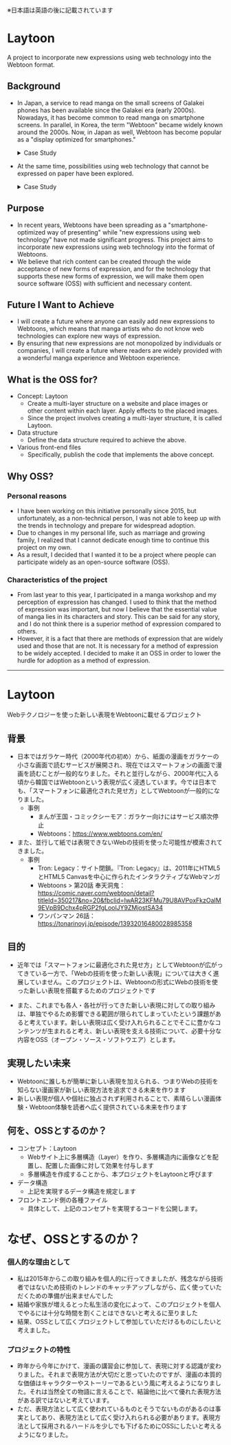 ※日本語は英語の後に記載されています

# Laytoon
A project to incorporate new expressions using web technology into the Webtoon format.

## Background

* In Japan, a service to read manga on the small screens of Galakei phones has been available since the Galakei era (early 2000s). Nowadays, it has become common to read manga on smartphone screens. In parallel, in Korea, the term "Webtoon" became widely known around the 2000s. Now, in Japan as well, Webtoon has become popular as a "display optimized for smartphones."
		<details>
			<summary>Case Study</summary>
			■Manga Kingdom・cmoa： Services will be gradually stopped for flip phones. / ■ Webtoons：https：//www.webtoons.com/en/
		</details>

* At the same time, possibilities using web technology that cannot be expressed on paper have been explored.
		<details>
			<summary>Case Study</summary>
			Webtoons > Episode20 奉天洞鬼：https://comic.naver.com/webtoon/detail?titleId=350217&no=20&fbclid=IwAR23KFMu79U8AVPoxFkzOaIM9EVpB9Dchx4pRGP2fgLoolJY9ZMjostSA34 / ■One Punch Man Episode26：https://tonarinoyj.jp/episode/13932016480028985358
		</details>

## Purpose

* In recent years, Webtoons have been spreading as a "smartphone-optimized way of presenting" while "new expressions using web technology" have not made significant progress. This project aims to incorporate new expressions using web technology into the format of Webtoons.
* We believe that rich content can be created through the wide acceptance of new forms of expression, and for the technology that supports these new forms of expression, we will make them open source software (OSS) with sufficient and necessary content.

## Future I Want to Achieve

- I will create a future where anyone can easily add new expressions to Webtoons, which means that manga artists who do not know web technologies can explore new ways of expression.
- By ensuring that new expressions are not monopolized by individuals or companies, I will create a future where readers are widely provided with a wonderful manga experience and Webtoon experience.

## What is the OSS for?

- Concept: Laytoon
    - Create a multi-layer structure on a website and place images or other content within each layer. Apply effects to the placed images.
    - Since the project involves creating a multi-layer structure, it is called Laytoon.
- Data structure
    - Define the data structure required to achieve the above.
- Various front-end files
    - Specifically, publish the code that implements the above concept.

## Why OSS?

### Personal reasons

- I have been working on this initiative personally since 2015, but unfortunately, as a non-technical person, I was not able to keep up with the trends in technology and prepare for widespread adoption.
- Due to changes in my personal life, such as marriage and growing family, I realized that I cannot dedicate enough time to continue this project on my own.
- As a result, I decided that I wanted it to be a project where people can participate widely as an open-source software (OSS).

### Characteristics of the project

- From last year to this year, I participated in a manga workshop and my perception of expression has changed. I used to think that the method of expression was important, but now I believe that the essential value of manga lies in its characters and story. This can be said for any story, and I do not think there is a superior method of expression compared to others.
- However, it is a fact that there are methods of expression that are widely used and those that are not. It is necessary for a method of expression to be widely accepted. I decided to make it an OSS in order to lower the hurdle for adoption as a method of expression.

---
# Laytoon
Webテクノロジーを使った新しい表現をWebtoonに載せるプロジェクト

## 背景

- 日本ではガラケー時代（2000年代の初め）から、紙面の漫画をガラケーの小さな画面で読むサービスが展開され、現在ではスマートフォンの画面で漫画を読むことが一般的なりました。それと並行しながら、2000年代に入る頃から韓国ではWebtoonという表現が広く浸透しています。今では日本でも、「スマートフォンに最適化された見せ方」としてWebtoonが一般的になりました。
    - 事例
        - まんが王国・コミックシーモア：ガラケー向けにはサービス順次停止
        - Webtoons：https://www.webtoons.com/en/
- また、並行して紙では表現できないWebの技術を使った可能性が模索されてきました。
    - 事例
        - Tron: Legacy：サイト閉鎖。『Tron: Legacy』は、2011年にHTML5とHTML5 Canvasを中心に作られたインタラクティブなWebマンガ
        - Webtoons > 第20話 奉天洞鬼：https://comic.naver.com/webtoon/detail?titleId=350217&no=20&fbclid=IwAR23KFMu79U8AVPoxFkzOaIM9EVpB9Dchx4pRGP2fgLoolJY9ZMjostSA34
        - ワンパンマン 26話：https://tonarinoyj.jp/episode/13932016480028985358

## 目的

- 近年では「スマートフォンに最適化された見せ方」としてWebtoonが広がってきている一方で、「Webの技術を使った新しい表現」については大きく進展していません。このプロジェクトは、Webtoonの形式にWebの技術を使った新しい表現を搭載するためのプロジェクトです

- また、これまでも各人・各社が行ってきた新しい表現に対しての取り組みは、単独でやるため影響できる範囲が限られてしまっていたという課題があると考えています。新しい表現は広く受け入れられることでそこに豊かなコンテンツが生まれると考え、新しい表現を支える技術について、必要十分な内容をOSS（オープン・ソース・ソフトウエア）とします。

## 実現したい未来

- Webtoonに誰しもが簡単に新しい表現を加えられる、つまりWebの技術を知らない漫画家が新しい表現方法を追求できる未来を作ります
- 新しい表現が個人や個社に独占されず利用されることで、素晴らしい漫画体験・Webtoon体験を読者へ広く提供されている未来を作ります

## 何を、OSSとするのか？

- コンセプト：Laytoon
    - Webサイト上に多層構造（Layer）を作り、多層構造内に画像などを配置し、配置した画像に対して効果を付与します
    - 多層構造を作成することから、本プロジェクトをLaytoonと呼びます
- データ構造
    - 上記を実現するデータ構造を規定します
- フロントエンド側の各種ファイル
    - 具体として、上記のコンセプトを実現するコードを公開します。

# なぜ、OSSとするのか？

### 個人的な理由として

- 私は2015年からこの取り組みを個人的に行ってきましたが、残念ながら技術者ではないため技術のトレンドのキャッチアップしながら、広く使っていただくための準備が出来ませんでした
- 結婚や家族が増えるとった私生活の変化によって、このプロジェクトを個人でやるには十分な時間を割くことはできないと考えるに至りました
- 結果、OSSとして広くプロジェクトして参加していただけるものにしたいと考えました。

### プロジェクトの特性

- 昨年から今年にかけて、漫画の講習会に参加して、表現に対する認識が変わりました。それまで表現方法が大切だと思っていたのですが、漫画の本質的な価値はキャラクターやストーリーであるという風に考えるようになりました。それは当然全ての物語に言えることで、結論他に比べて優れた表現方法がある訳ではないと考えています。
- ただ、表現方法として広く使われているものとそうでないものがあるのは事実としてあり、表現方法として広く受け入れられる必要があります。表現方法として採用されるハードルを少しでも下げるためにOSSにしたいと考えるようになりました。

